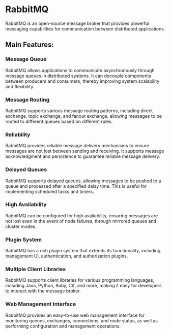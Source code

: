 # RabbitMQ

RabbitMQ is an open-source message broker that provides powerful messaging capabilities for communication between distributed applications.

## Main Features:

### Message Queue

RabbitMQ allows applications to communicate asynchronously through message queues in distributed systems. It can decouple components between producers and consumers, thereby improving system scalability and flexibility.

### Message Routing

RabbitMQ supports various message routing patterns, including direct exchange, topic exchange, and fanout exchange, allowing messages to be routed to different queues based on different rules.

### Reliability

RabbitMQ provides reliable message delivery mechanisms to ensure messages are not lost between sending and receiving. It supports message acknowledgment and persistence to guarantee reliable message delivery.

### Delayed Queues

RabbitMQ supports delayed queues, allowing messages to be pushed to a queue and processed after a specified delay time. This is useful for implementing scheduled tasks and timers.

### High Availability

RabbitMQ can be configured for high availability, ensuring messages are not lost even in the event of node failures, through mirrored queues and cluster modes.

### Plugin System

RabbitMQ has a rich plugin system that extends its functionality, including management UI, authentication, and authorization plugins.

### Multiple Client Libraries

RabbitMQ supports client libraries for various programming languages, including Java, Python, Ruby, C#, and more, making it easy for developers to interact with the message broker.

### Web Management Interface

RabbitMQ provides an easy-to-use web management interface for monitoring queues, exchanges, connections, and node status, as well as performing configuration and management operations.


